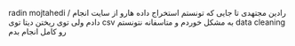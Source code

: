 radin mojtahedi / رادین مجتهدی
تا جایی که تونستم استخراج داده هارو از سایت انجام دادم ولی توی ریختن دیتا توی csv به مشکل خوردم و متاسفانه نتونستم data cleaning رو کامل انجام بدم

